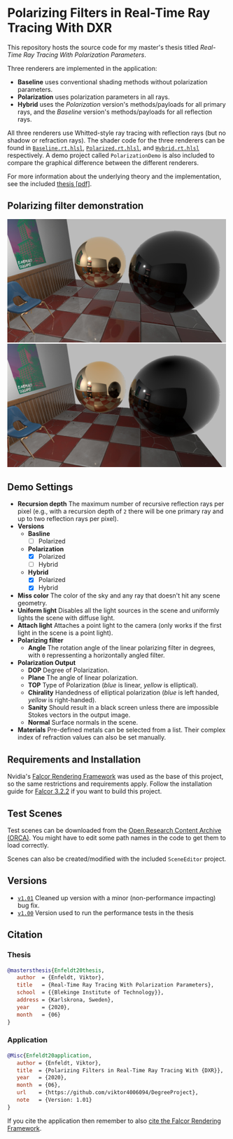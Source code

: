 Polarizing Filters in Real-Time Ray Tracing With DXR
====
This repository hosts the source code for my master's thesis titled _Real-Time Ray Tracing With Polarization Parameters_.

Three renderers are implemented in the application:
- **Baseline** uses conventional shading methods without polarization parameters.
- **Polarization** uses polarization parameters in all rays.
- **Hybrid** uses the _Polarization_ version's methods/payloads for all primary rays, and the _Baseline_ version's methods/payloads for all reflection rays.

All three renderers use Whitted-style ray tracing with reflection rays (but no shadow or refraction rays).
The shader code for the three renderers can be found in [`Baseline.rt.hlsl`](https://github.com/viktor4006094/DegreeProject/blob/master/Polarization/Projects/PerformanceTest/Data/Baseline.rt.hlsl), [`Polarized.rt.hlsl`](https://github.com/viktor4006094/DegreeProject/blob/master/Polarization/Projects/PerformanceTest/Data/Polarized.rt.hlsl), and [`Hybrid.rt.hlsl`](https://github.com/viktor4006094/DegreeProject/blob/master/Polarization/Projects/PerformanceTest/Data/Hybrid.rt.hlsl) respectively.
A demo project called `PolarizationDemo` is also included to compare the graphical difference between the different renderers.

For more information about the underlying theory and the implementation, see the included [thesis \[pdf\]](https://github.com/viktor4006094/DegreeProject/blob/master/GitHubMedia/Documents/Thesis.pdf).


Polarizing filter demonstration
----

<img src="https://raw.githubusercontent.com/viktor4006094/DegreeProject/readmeImages/GitHubMedia/Screenshots/PolarizationUnfiltered.jpg" width="500"/> <img src="https://raw.githubusercontent.com/viktor4006094/DegreeProject/readmeImages/GitHubMedia/Screenshots/PolarizationVer.jpg" width="500"/>



Demo Settings
----
- **Recursion depth** The maximum number of recursive reflection rays per pixel (e.g., with a recursion depth of `2` there will be one primary ray and up to two reflection rays per pixel).
- **Versions**
	- **Basline**
		- [ ] Polarized
	- **Polarization**
		- [x] Polarized
		- [ ] Hybrid
	- **Hybrid**
		- [x] Polarized
		- [x] Hybrid
- **Miss color** The color of the sky and any ray that doesn't hit any scene geometry.
- **Uniform light** Disables all the light sources in the scene and uniformly lights the scene with diffuse light.
- **Attach light** Attaches a point light to the camera (only works if the first light in the scene is a point light).
- **Polarizing filter**
	- **Angle** The rotation angle of the linear polarizing filter in degrees, with `0` repressenting a horizontally angled filter.
- **Polarization Output**
	- **DOP** Degree of Polarization.
	- **Plane** The angle of linear polarization.
	- **TOP** Type of Polarization (_blue_ is linear, _yellow_ is elliptical).
	- **Chirality** Handedness of elliptical polarization (_blue_ is left handed, _yellow_ is right-handed).
	- **Sanity** Should result in a black screen unless there are impossible Stokes vectors in the output image.
	- **Normal** Surface normals in the scene.
- **Materials** Pre-defined metals can be selected from a list. Their complex index of refraction values can also be set manually.


Requirements and Installation
----
Nvidia's [Falcor Rendering Framework](https://github.com/NVIDIAGameWorks/Falcor) was used as the base of this project, so the same restrictions and requirements apply.
Follow the installation guide for [Falcor 3.2.2](https://github.com/NVIDIAGameWorks/Falcor/tree/f2b53b1bb9f8433f3c9e2570d2dc90dcd2440415) if you want to build this project.

Test Scenes
----
Test scenes can be downloaded from the [Open Research Content Archive (ORCA)](https://developer.nvidia.com/orca). You might have to edit some path names in the code to get them to load correctly.

Scenes can also be created/modified with the included `SceneEditor` project.

Versions
-----
- [`v1.01`](https://github.com/viktor4006094/DegreeProject/releases/tag/v1.01) Cleaned up version with a minor (non-performance impacting) bug fix.
- [`v1.00`](https://github.com/viktor4006094/DegreeProject/releases/tag/v1.00) Version used to run the performance tests in the thesis

Citation
--------

### Thesis
```bibtex
@mastersthesis{Enfeldt20thesis,  
   author  = {Enfeldt, Viktor},  
   title   = {Real-Time Ray Tracing With Polarization Parameters},
   school  = {{Blekinge Institute of Technology}},
   address = {Karlskrona, Sweden},
   year    = {2020},  
   month   = {06}
}
```

### Application
```bibtex
@Misc{Enfeldt20application,  
   author = {Enfeldt, Viktor},  
   title  = {Polarizing Filters in Real-Time Ray Tracing With {DXR}},  
   year   = {2020},  
   month  = {06},  
   url    = {https://github.com/viktor4006094/DegreeProject},  
   note   = {Version: 1.01}  
}
```
If you cite the application then remember to also [cite the Falcor Rendering Framework](https://github.com/NVIDIAGameWorks/Falcor/tree/f2b53b1bb9f8433f3c9e2570d2dc90dcd2440415#Citation).
